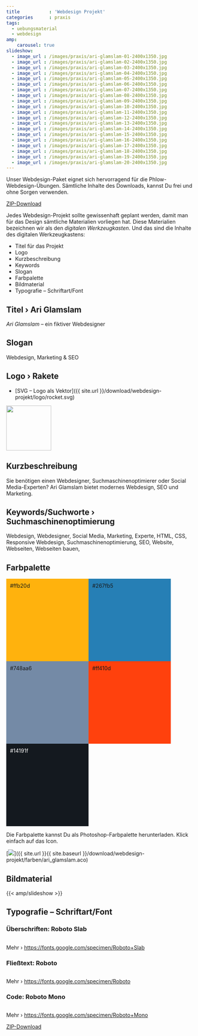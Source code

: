```yaml
---
title           : 'Webdesign Projekt'
categories      : praxis
tags:
  - uebungsmaterial
  - webdesign
amp:
    carousel: true
slideshow:
  - image_url : /images/praxis/ari-glamslam-01-2400x1350.jpg
  - image_url : /images/praxis/ari-glamslam-02-2400x1350.jpg
  - image_url : /images/praxis/ari-glamslam-03-2400x1350.jpg
  - image_url : /images/praxis/ari-glamslam-04-2400x1350.jpg
  - image_url : /images/praxis/ari-glamslam-05-2400x1350.jpg
  - image_url : /images/praxis/ari-glamslam-06-2400x1350.jpg
  - image_url : /images/praxis/ari-glamslam-07-2400x1350.jpg
  - image_url : /images/praxis/ari-glamslam-08-2400x1350.jpg
  - image_url : /images/praxis/ari-glamslam-09-2400x1350.jpg
  - image_url : /images/praxis/ari-glamslam-10-2400x1350.jpg
  - image_url : /images/praxis/ari-glamslam-11-2400x1350.jpg
  - image_url : /images/praxis/ari-glamslam-12-2400x1350.jpg
  - image_url : /images/praxis/ari-glamslam-13-2400x1350.jpg
  - image_url : /images/praxis/ari-glamslam-14-2400x1350.jpg
  - image_url : /images/praxis/ari-glamslam-15-2400x1350.jpg
  - image_url : /images/praxis/ari-glamslam-16-2400x1350.jpg
  - image_url : /images/praxis/ari-glamslam-17-2400x1350.jpg
  - image_url : /images/praxis/ari-glamslam-18-2400x1350.jpg
  - image_url : /images/praxis/ari-glamslam-19-2400x1350.jpg
  - image_url : /images/praxis/ari-glamslam-20-2400x1350.jpg
---
```

Unser Webdesign-Paket eignet sich hervorragend für die Phlow-Webdesign-Übungen. Sämtliche Inhalte des Downloads, kannst Du frei und ohne Sorgen verwenden.
<!--more-->

<a class="button" href="https://phlow.github.io/static/phlow_praxis_webdesign_paket.zip">ZIP-Download</a>

Jedes Webdesign-Projekt sollte gewissenhaft geplant werden, damit man für das Design sämtliche Materialien vorliegen hat. Diese Materialien bezeichnen wir als den *digitalen Werkzeugkasten*. Und das sind die Inhalte des digitalen Werkzeugkastens:

- Titel für das Projekt
- Logo
- Kurzbeschreibung
- Keywords
- Slogan
- Farbpalette
- Bildmaterial
- Typografie – Schriftart/Font

## Titel › Ari Glamslam

*Ari Glamslam* – ein fiktiver Webdesigner

## Slogan

Webdesign, Marketing & SEO

## Logo › Rakete

- [SVG – Logo als Vektor]({{ site.url }}/download/webdesign-projekt/logo/rocket.svg)

<img width="120" height="120" src="/download/webdesign-projekt/logo/rocket.svg" alt="">

## Kurzbeschreibung

Sie benötigen einen Webdesigner, Suchmaschinenoptimierer oder Social Media-Experten? Ari Glamslam bietet modernes Webdesign, SEO und Marketing.

## Keywords/Suchworte › Suchmaschinenoptimierung

Webdesign, Webdesigner, Social Media, Marketing, Experte, HTML, CSS, Responsive Webdesign, Suchmaschinenoptimierung, SEO, Website, Webseiten, Webseiten bauen,

## Farbpalette

<div style="padding: 10px;background: #ffb20d; width: 200px; height: 200px; float: left;">#ffb20d</div>
<div style="padding: 10px;background: #267fb5; width: 200px; height: 200px; float: left;">#267fb5</div>
<div style="padding: 10px;background: #748aa6; width: 200px; height: 200px; float: left;">#748aa6</div>
<div style="padding: 10px;background: #ff410d; width: 200px; height: 200px; float: left;">#ff410d</div>
<div style="color: #fff;padding: 10px;background: #14191f; width: 200px; height: 200px; float: left;">#14191f</div>
<div style="clear: both;"></div>

Die Farbpalette kannst Du als Photoshop-Farbpalette herunterladen. Klick einfach auf das Icon.

[![](/images/praxis/photoshop_color_palette.png)]({{ site.url }}{{ site.baseurl }}/download/webdesign-projekt/farben/ari_glamslam.aco)

## Bildmaterial

{{< amp/slideshow >}}

## Typografie – Schriftart/Font

### Überschriften: Roboto Slab

<figure>
    <img src="/images/praxis/roboto-slab.png" alt="">
</figure>

Mehr › <https://fonts.google.com/specimen/Roboto+Slab>

### Fließtext: Roboto

<figure>
    <img src="/images/praxis/roboto.png" alt="">
</figure>

Mehr › <https://fonts.google.com/specimen/Roboto>

### Code: Roboto Mono

<figure>
    <img src="/images/praxis/roboto-mono.png" alt="">
</figure>

Mehr › <https://fonts.google.com/specimen/Roboto+Mono>

<a class="button tem3" href="{{ page.download }}">ZIP-Download</a>
